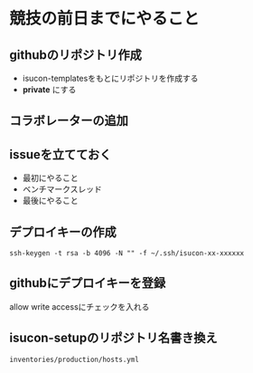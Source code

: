 # 競技の前日までにやること

## githubのリポジトリ作成

- isucon-templatesをもとにリポジトリを作成する
- **private** にする

## コラボレーターの追加

## issueを立てておく

- 最初にやること
- ベンチマークスレッド
- 最後にやること

## デプロイキーの作成

```shell
ssh-keygen -t rsa -b 4096 -N "" -f ~/.ssh/isucon-xx-xxxxxx
```

## githubにデプロイキーを登録

allow write accessにチェックを入れる

## isucon-setupのリポジトリ名書き換え

`inventories/production/hosts.yml`
